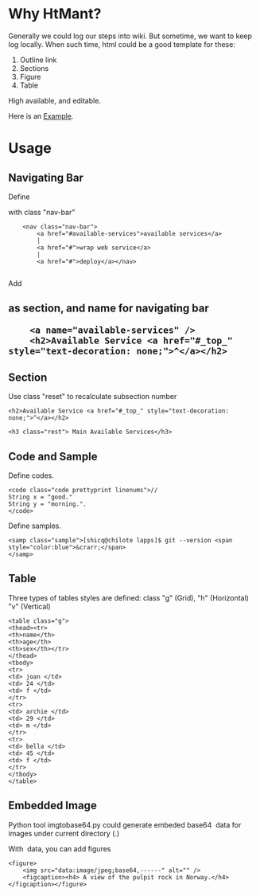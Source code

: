 [Example]:http://eldrad.cs-i.brandeis.edu:8080/python-as-web-service-shi-2013-12-17.html

# Why HtMant?
Generally we could log our steps into wiki. 
But sometime, we want to keep log locally. 
When such time, html could be a good template for these:

1. Outline link
2. Sections
3. Figure
4. Table

High available, and editable. 

Here is an [Example].

# Usage

## Navigating Bar

Define <nav> with class "nav-bar"
```
    <nav class="nav-bar">
        <a href="#available-services">available services</a>
        | 
        <a href="#">wrap web service</a>
        |
        <a href="#">deploy</a></nav>


```

Add <H2> as section, and name for navigating bar
```
	<a name="available-services" />
	<h2>Available Service <a href="#_top_" style="text-decoration: none;">^</a></h2>
```

## Section

Use class "reset" to recalculate subsection number
```
<h2>Available Service <a href="#_top_" style="text-decoration: none;">^</a></h2>

<h3 class="rest"> Main Available Services</h3>

```

## Code and Sample

Define codes.
```
<code class="code prettyprint linenums">//
String x = "good."
String y = "morning.".
</code>
```


Define samples.
```
<samp class="sample">[shicq@chilote lapps]$ git --version <span style="color:blue">&crarr;</span>
</samp>  
```

## Table

Three types of tables styles are defined: class "g" (Grid), "h" (Horizontal) "v" (Vertical)
```
<table class="g">
<thead><tr>
<th>name</th>
<th>age</th>
<th>sex</th></tr>
</thead>
<tbody>
<tr>
<td> joan </td>
<td> 24 </td>
<td> f </td>
</tr>
<tr>
<td> archie </td>
<td> 29 </td>
<td> m </td>
</tr>
<tr>
<td> bella </td>
<td> 45 </td>
<td> f </td>
</tr>
</tbody>
</table>
```

## Embedded Image

Python tool imgtobase64.py could generate embeded base64 <img> data for images under current directory (.) 

With <img> data, you can add figures

```
<figure>
    <img src="data:image/jpeg;base64,------" alt="" />
    <figcaption><h4> A view of the pulpit rock in Norway.</h4></figcaption></figure>

```



